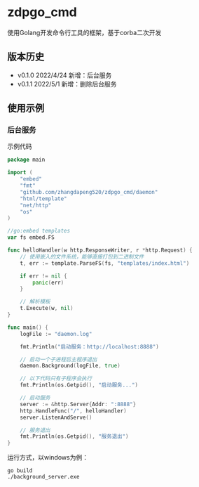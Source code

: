# zdpgo_cmd
使用Golang开发命令行工具的框架，基于corba二次开发

## 版本历史
- v0.1.0 2022/4/24 新增：后台服务
- v0.1.1 2022/5/1 新增：删除后台服务

## 使用示例
### 后台服务
示例代码
```go
package main

import (
	"embed"
	"fmt"
	"github.com/zhangdapeng520/zdpgo_cmd/daemon"
	"html/template"
	"net/http"
	"os"
)

//go:embed templates
var fs embed.FS

func helloHandler(w http.ResponseWriter, r *http.Request) {
	// 使用嵌入的文件系统，能够直接打包到二进制文件
	t, err := template.ParseFS(fs, "templates/index.html")

	if err != nil {
		panic(err)
	}

	// 解析模板
	t.Execute(w, nil)
}

func main() {
	logFile := "daemon.log"

	fmt.Println("启动服务：http://localhost:8888")

	// 启动一个子进程后主程序退出
	daemon.Background(logFile, true)

	// 以下代码只有子程序会执行
	fmt.Println(os.Getpid(), "启动服务...")

	// 启动服务
	server := &http.Server{Addr: ":8888"}
	http.HandleFunc("/", helloHandler)
	server.ListenAndServe()

	// 服务退出
	fmt.Println(os.Getpid(), "服务退出")
}
```

运行方式，以windows为例：
```shell
go build
./background_server.exe
```

